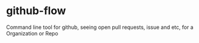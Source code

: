 github-flow
===========

Command line tool for github, seeing open pull requests, issue and etc, for a Organization or Repo
